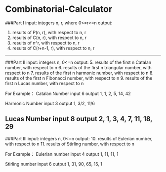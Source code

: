 # Combinatorial-Calculator

###Part I
input: integers n, r, where 0<=r<=n
output:
1. results of P(n, r), with respect to n, r 
2. results of C(n, r), with respect to n, r
3. results of n^r, with respect to n, r
4. results of C(r+n-1, r), with respect to n, r
--------------------------------------------------------------
###Part II
input: integers n, 0<=n
output:
5. results of the first n Catalan number, with respect to n
6. results of the first n triangular number, with respect to n
7. results of the first n harmonic number, with respect to n
8. results of the first n Fibonacci number, with respect to n
9. results of the first n Lucas number, with respect to n

For Example：
Catalan Number
input 6
output 1, 1, 2, 5, 14, 42

Harmonic Number
input 3
output 1, 3/2, 11/6

Lucas Number
input 8
output 2, 1, 3, 4, 7, 11, 18, 29
--------------------------------------------------------------
###Part III
input: integers n, 0<=n
output:
10. results of Eulerian number, with respect to n
11. results of Stirling number, with respect to n

For Example：
Eulerian number
input 4
output 1, 11, 11, 1

Stirling number
input 6
output 1, 31, 90, 65, 15, 1
